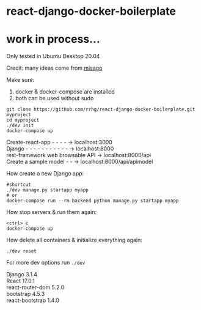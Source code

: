 # react-django-docker-boilerplate

# work in process...

Only tested in Ubuntu Desktop 20.04

Credit: many ideas come from [misago](https://github.com/rafalp/Misago)


Make sure:
1. docker & docker-compose are installed
1. both can be used without sudo


```
git clone https://github.com/rrhg/react-django-docker-boilerplate.git myproject
cd myproject
./dev init
docker-compose up
```

Create-react-app - - - -  -> localhost:3000   
Django - - - - - - - - - - -  -> localhost:8000   
rest-framework web browsable API -> localhost:8000/api   
Create a sample model - - -> localhost:8000/api/apimodel  


How create a new Django app:  
```
#shurtcut
./dev manage.py startapp myapp
# or 
docker-compose run --rm backend python manage.py startapp myapp
```   


How stop servers & run them again:   
```
<ctrl> c
docker-compose up
```   


How delete all containers & initialize everything again:   
```
./dev reset
```   

For more dev options run `./dev`   





Django 3.1.4  
React 17.0.1  
react-router-dom 5.2.0  
bootstrap 4.5.3  
react-bootstrap 1.4.0  





